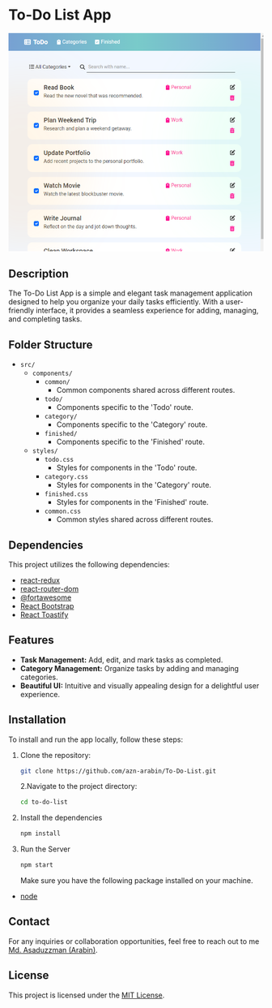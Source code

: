 # To-Do List App

![To-Do List App Screenshot](/public/Screenshot.png)

## Description

The To-Do List App is a simple and elegant task management application designed to help you organize your daily tasks efficiently. With a user-friendly interface, it provides a seamless experience for adding, managing, and completing tasks.

## Folder Structure

- `src/`
  - `components/`
    - `common/`
      - Common components shared across different routes.
    - `todo/`
      - Components specific to the 'Todo' route.
    - `category/`
      - Components specific to the 'Category' route.
    - `finished/`
      - Components specific to the 'Finished' route.
  - `styles/`
    - `todo.css`
      - Styles for components in the 'Todo' route.
    - `category.css`
      - Styles for components in the 'Category' route.
    - `finished.css`
      - Styles for components in the 'Finished' route.
    - `common.css`
      - Common styles shared across different routes.

## Dependencies

This project utilizes the following dependencies:

- [react-redux](https://react-redux.js.org/)
- [react-router-dom](https://reactrouter.com/en/main)
- [@fortawesome](https://www.npmjs.com/package/@iconscout/react-unicons)
- [React Bootstrap](https://react-bootstrap.github.io)
- [React Toastify](https://fkhadra.github.io/react-toastify/introduction)

## Features

- **Task Management:** Add, edit, and mark tasks as completed.
- **Category Management:** Organize tasks by adding and managing categories.
- **Beautiful UI:** Intuitive and visually appealing design for a delightful user experience.

## Installation

To install and run the app locally, follow these steps:

1. Clone the repository:

   ```bash
   git clone https://github.com/azn-arabin/To-Do-List.git
   ```

   2.Navigate to the project directory:

   ```bash
   cd to-do-list
   ```

2. Install the dependencies
   ```bash
   npm install
   ```
3. Run the Server
   ```bash
   npm start
   ```
   Make sure you have the following package installed on your machine.

- [node](https://nodejs.org/en/download)

## Contact

For any inquiries or collaboration opportunities, feel free to reach out to me [Md. Asaduzzman (Arabin)](mailto:aznarabin@gmail.com).

## License

This project is licensed under the [MIT License](LICENSE).
